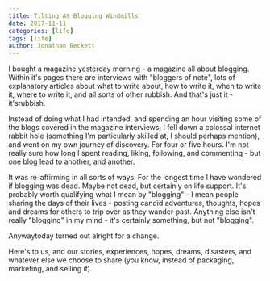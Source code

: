 ```yaml
---
title: Tilting At Blogging Windmills
date: 2017-11-11
categories: [life]
tags: [life]
author: Jonathan Beckett
---
```


I bought a magazine yesterday morning - a magazine all about blogging. Within it's pages there are interviews with "bloggers of note", lots of explanatory articles about what to write about, how to write it, when to write it, where to write it, and all sorts of other rubbish. And that's just it - it'srubbish.

Instead of doing what I had intended, and spending an hour visiting some of the blogs covered in the magazine interviews, I fell down a colossal internet rabbit hole (something I'm particularly skilled at, I should perhaps mention), and went on my own journey of discovery. For four or five hours. I'm not really sure how long I spent reading, liking, following, and commenting - but one blog lead to another, and another.

It was re-affirming in all sorts of ways. For the longest time I have wondered if blogging was dead. Maybe not dead, but certainly on life support. It's probably worth qualifying what I mean by "blogging" - I mean people sharing the days of their lives - posting candid adventures, thoughts, hopes and dreams for others to trip over as they wander past. Anything else isn't really "blogging" in my mind - it's certainly something, but not "blogging".

Anywaytoday turned out alright for a change.

Here's to us, and our stories, experiences, hopes, dreams, disasters, and whatever else we choose to share (you know, instead of packaging, marketing, and selling it).